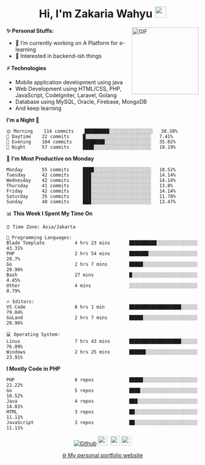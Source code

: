 <h1 align="center">Hi, I'm Zakaria Wahyu <img src="https://github.com/TheDudeThatCode/TheDudeThatCode/blob/master/Assets/Hi.gif" width="29px"></h1>

<img align="right" alt="GIF" height="175px" src="https://www.nayakapratama.co.id/wp-content/uploads/2019/07/Website-Maintenance.gif" />

**✨ Personal Stuffs:**
- 🔭 I’m currently working on A Platform for e-learning 
- 🌱 Interested in backend-ish things

**⚡ Technologies**
- Mobile application development using java
- Web Development using HTML/CSS, PHP, JavaScript, CodeIgniter, Laravel, Golang
- Database using MySQL, Oracle, Firebase, MongoDB
- And keep learning

<!--START_SECTION:waka-->
**I'm a Night 🦉** 

```text
🌞 Morning    114 commits    █████████░░░░░░░░░░░░░░░░   38.38% 
🌆 Daytime    22 commits     █░░░░░░░░░░░░░░░░░░░░░░░░   7.41% 
🌃 Evening    104 commits    ████████░░░░░░░░░░░░░░░░░   35.02% 
🌙 Night      57 commits     ████░░░░░░░░░░░░░░░░░░░░░   19.19%

```
📅 **I'm Most Productive on Monday** 

```text
Monday       55 commits     ████░░░░░░░░░░░░░░░░░░░░░   18.52% 
Tuesday      42 commits     ███░░░░░░░░░░░░░░░░░░░░░░   14.14% 
Wednesday    42 commits     ███░░░░░░░░░░░░░░░░░░░░░░   14.14% 
Thursday     41 commits     ███░░░░░░░░░░░░░░░░░░░░░░   13.8% 
Friday       42 commits     ███░░░░░░░░░░░░░░░░░░░░░░   14.14% 
Saturday     35 commits     ███░░░░░░░░░░░░░░░░░░░░░░   11.78% 
Sunday       40 commits     ███░░░░░░░░░░░░░░░░░░░░░░   13.47%

```


📊 **This Week I Spent My Time On** 

```text
⌚︎ Time Zone: Asia/Jakarta

💬 Programming Languages: 
Blade Template           4 hrs 23 mins       ██████████░░░░░░░░░░░░░░░   43.31% 
PHP                      2 hrs 54 mins       ███████░░░░░░░░░░░░░░░░░░   28.7% 
Go                       2 hrs 7 mins        █████░░░░░░░░░░░░░░░░░░░░   20.96% 
Bash                     27 mins             █░░░░░░░░░░░░░░░░░░░░░░░░   4.45% 
Other                    4 mins              ░░░░░░░░░░░░░░░░░░░░░░░░░   0.79%

🔥 Editors: 
VS Code                  8 hrs 1 min         ███████████████████░░░░░░   79.04% 
GoLand                   2 hrs 7 mins        █████░░░░░░░░░░░░░░░░░░░░   20.96%

💻 Operating System: 
Linux                    7 hrs 43 mins       ███████████████████░░░░░░   76.09% 
Windows                  2 hrs 25 mins       ██████░░░░░░░░░░░░░░░░░░░   23.91%

```

**I Mostly Code in PHP** 

```text
PHP                      6 repos             █████░░░░░░░░░░░░░░░░░░░░   22.22% 
Go                       5 repos             ████░░░░░░░░░░░░░░░░░░░░░   18.52% 
Java                     4 repos             ███░░░░░░░░░░░░░░░░░░░░░░   14.81% 
HTML                     3 repos             ██░░░░░░░░░░░░░░░░░░░░░░░   11.11% 
JavaScript               3 repos             ██░░░░░░░░░░░░░░░░░░░░░░░   11.11%

```



<!--END_SECTION:waka-->

<p align="center">
<a href="https://github.com/zakariawahyu" target="_blank"><img alt="Github" src="https://img.shields.io/badge/GitHub-%2312100E.svg?&style=for-the-badge&logo=Github&logoColor=white" /></a>
<a href="https://www.twitter.com/_zakariawahyu"><img src="https://img.shields.io/badge/twitter-%231DA1F2.svg?&style=for-the-badge&logo=twitter&logoColor=white" height=25></a> 
<a href="https://www.linkedin.com/in/zakariawahyu"><img src="https://img.shields.io/badge/linkedin-%230077B5.svg?&style=for-the-badge&logo=linkedin&logoColor=white" height=25></a> 
<a href="https://www.instagram.com/_zakariawahyu"><img src="https://img.shields.io/badge/instagram-%23E4405F.svg?&style=for-the-badge&logo=instagram&logoColor=white" height=25></a></p>
<p align="center"><a href="https://www.zakariawahyu.site">🌐 My personal portfolio website</a></p>
